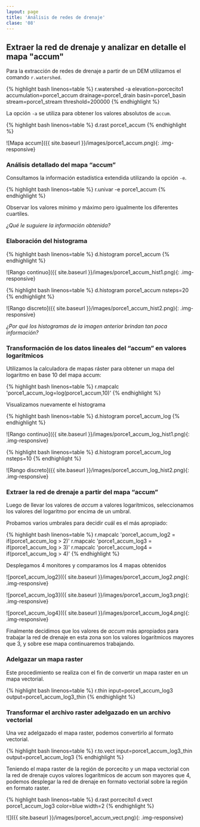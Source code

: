 ```yaml
---
layout: page
title: 'Análisis de redes de drenaje'
clase: '08'
---
```


Extraer la red de drenaje y analizar en detalle el mapa "accum"
---------------------------------------------------------------

Para la extracción de redes de drenaje a partir de un DEM utilizamos el comando `r.watershed`.

{% highlight bash linenos=table %}
r.watershed -a elevation=porcecito1 accumulation=porce1_accum drainage=porce1_drain basin=porce1_basin stream=porce1_stream threshold=200000
{% endhighlight %}

La opción `-a` se utiliza para obtener los valores absolutos de `accum`.

{% highlight bash linenos=table %}
d.rast porce1_accum
{% endhighlight %}

![Mapa accum]({{ site.baseurl }}/images/porce1_accum.png){: .img-responsive}

### Análisis detallado del mapa “accum”

Consultamos la información estadística extendida utilizando la opción `-e`.

{% highlight bash linenos=table %}
r.univar -e porce1_accum
{% endhighlight %}

Observar los valores mínimo y máximo pero igualmente los diferentes cuartiles.

*¿Qué le suguiere la información obtenida?*

### Elaboración del histograma

{% highlight bash linenos=table %}
d.histogram porce1_accum
{% endhighlight %}

![Rango continuo]({{ site.baseurl }}/images/porce1_accum_hist1.png){: .img-responsive}

{% highlight bash linenos=table %}
d.histogram porce1_accum nsteps=20
{% endhighlight %}

![Rango discreto]({{ site.baseurl }}/images/porce1_accum_hist2.png){: .img-responsive}

*¿Por qué los histogramas de la imagen anterior brindan tan poca información?*

### Transformación de los datos lineales del “accum” en valores logarítmicos

Utilizamos la calculadora de mapas ráster para obtener un mapa del logaritmo en base 10 del mapa accum:

{% highlight bash linenos=table %}
r.mapcalc 'porce1_accum_log=log(porce1_accum,10)'
{% endhighlight %}

Visualizamos nuevamente el histograma

{% highlight bash linenos=table %}
d.histogram porce1_accum_log
{% endhighlight %}

![Rango continuo]({{ site.baseurl }}/images/porce1_accum_log_hist1.png){: .img-responsive}

{% highlight bash linenos=table %}
d.histogram porce1_accum_log nsteps=10
{% endhighlight %}

![Rango discreto]({{ site.baseurl }}/images/porce1_accum_log_hist2.png){: .img-responsive}

### Extraer la red de drenaje a partir del mapa “accum”

Luego de llevar los valores de *accum* a valores logarítmicos, seleccionamos los valores del logaritmo por encima de un umbral.

Probamos varios umbrales para decidir cuál es el más apropiado:

{% highlight bash linenos=table %}
r.mapcalc 'porce1_accum_log2 = if(porce1_accum_log > 2)'
r.mapcalc 'porce1_accum_log3 = if(porce1_accum_log > 3)'
r.mapcalc 'porce1_accum_log4 = if(porce1_accum_log > 4)'
{% endhighlight %}

Desplegamos 4 monitores y comparamos los 4 mapas obtenidos

![porce1_accum_log2]({{ site.baseurl }}/images/porce1_accum_log2.png){: .img-responsive}

![porce1_accum_log3]({{ site.baseurl }}/images/porce1_accum_log3.png){: .img-responsive}

![porce1_accum_log4]({{ site.baseurl }}/images/porce1_accum_log4.png){: .img-responsive}

Finalmente decidimos que los valores de *accum* más apropiados para trabajar la red de drenaje en esta zona son los valores logarítmicos mayores que 3, y sobre ese mapa continuaremos trabajando.

### Adelgazar un mapa raster

Este procedimiento se realiza con el fin de convertir un mapa raster en un mapa vectorial.

{% highlight bash linenos=table %}
r.thin input=porce1_accum_log3 output=porce1_accum_log3_thin
{% endhighlight %}

### Transformar el archivo raster adelgazado en un archivo vectorial

Una vez adelgazado el mapa raster, podemos convertirlo al formato vectorial.

{% highlight bash linenos=table %}
r.to.vect input=porce1_accum_log3_thin output=porce1_accum_log3
{% endhighlight %}

Teniendo el mapa raster de la región de porcecito y un mapa vectorial con la red de drenaje cuyos valores logarítmicos de accum son mayores que 4, podemos desplegar la red de drenaje en formato vectorial sobre la región en formato raster.

{% highlight bash linenos=table %}
d.rast porcecito1
d.vect porce1_accum_log3 color=blue width=2
{% endhighlight %}

![]({{ site.baseurl }}/images/porce1_accum_vect.png){: .img-responsive}
